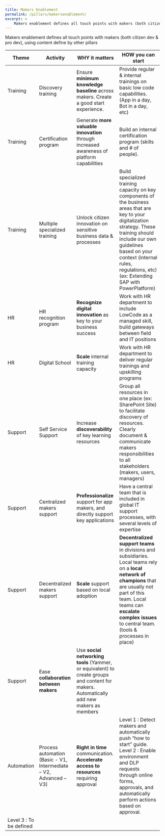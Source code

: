```yaml
---
title: Makers Enablement
permalink: /pillars/makersenablement/
excerpt: >
    Makers enablement defines all touch points with makers (both citizen dev & pro dev), using content define by other pillars.
---
```


Makers enablement defines all touch points with makers (both citizen dev & pro dev), using content define by other pillars

| Theme | Activity | WHY it matters | HOW you can start |
| --- | --- | --- | --- |
| Training | Discovery training | Ensure **minimum knowledge baseline** across makers. Create a good start experience.| Provide regular & internal trainings on basic low code capabilities. (App in a day, Bot in a day, etc) |
| Training | Certification program | Generate **more valuable innovation** through increased awareness of platform capabilities | Build an internal certification program (skills and # of people). |
| Training | Multiple specialized training | Unlock citizen innovation on sensitive business data & processes | Build  specialized training capacity on key components of the business areas that are key to your digitalization strategy. These training should include our own guidelines based on your context (internal rules, regulations, etc) (ex:  Extending SAP with PowerPlatform) |
| HR | HR recognition program | **Recognize digital innovation** as key to your business success | Work with HR department to include LowCode as a managed skill, build gateways between field and IT positions |
| HR | Digital School | **Scale** internal training capacity | Work with HR department to deliver regular trainings and upskilling programs |
| Support | Self Service Support | Increase **discoverability** of key learning resources | Group all resources in one place (ex: SharePoint Site) to facilitate discovery of resources. Clearly document & communicate makers responsibilities to all stakeholders (makers, users, managers) |
| Support | Centralized makers support | **Professionalize** support for app makers, and directly support key applications | Have a central team that is included in global IT support processes, with several levels of expertise |
| Support | Decentralized makers support | **Scale** support based on local adoption | **Decentralized support teams** in divisions and subsidiaries. Local teams rely on a **local network of champions** that are usually not part of this team. Local teams can **escalate complex issues** to central team. (tools & processes in place) |
| Support | Ease **collaboration between makers** | Use **social networking tools** (Yammer, or equivalent) to create groups and content for makers. Automatically add new makers as members |
| Automation | Process automation (Basic - V1, Intermediate – V2, Advanced – V3) | **Right in time** communication. **Accelerate access to resources** requiring approval | Level 1 : Detect makers and automatically push “how to start” guide. Level 2 : Enable environment and DLP requests through online forms, approvals, and automatically perform actions based on approval.
Level 3 : To be defined |
